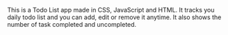 This is a Todo List app made in CSS, JavaScript and HTML.
It tracks you daily todo list and you can add, edit or remove it anytime.
It also shows the number of task completed and uncompleted.
